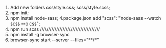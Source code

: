 1. Add new folders css/style.css; scss/style.scss;2. npm init;3. npm install node-sass;4.package.json add "scss": "node-sass --watch scss --o css";5. npm run scss/////////////////////////////////////6. npm install -g browser-sync7. browser-sync start --server --files="**/*"